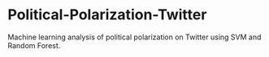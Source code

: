 # Political-Polarization-Twitter
Machine learning analysis of political polarization on Twitter using SVM and Random Forest.
